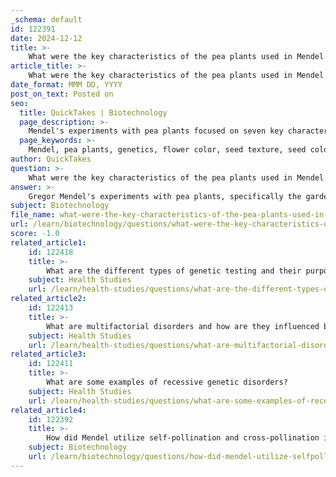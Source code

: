 ```yaml
---
_schema: default
id: 122391
date: 2024-12-12
title: >-
    What were the key characteristics of the pea plants used in Mendel's experiments?
article_title: >-
    What were the key characteristics of the pea plants used in Mendel's experiments?
date_format: MMM DD, YYYY
post_on_text: Posted on
seo:
  title: QuickTakes | Biotechnology
  page_description: >-
    Mendel's experiments with pea plants focused on seven key characteristics that demonstrated principles of genetic inheritance, including dominance, segregation, and independent assortment.
  page_keywords: >-
    Mendel, pea plants, genetics, flower color, seed texture, seed color, stem length, pod color, pod texture, flower position, inheritance, dominant traits, cross-pollination
author: QuickTakes
question: >-
    What were the key characteristics of the pea plants used in Mendel's experiments?
answer: >-
    Gregor Mendel's experiments with pea plants, specifically the garden pea (Pisum sativum), were foundational in the field of genetics. He focused on seven key characteristics of these plants, which were easily identifiable and allowed for controlled breeding experiments. The key characteristics Mendel studied included:\n\n1. **Flower Color**: Pea plants could have either purple or white flowers.\n2. **Seed Texture**: Seeds could be smooth or wrinkled.\n3. **Seed Color**: Seeds could be yellow or green.\n4. **Stem Length**: Plants could be tall or short.\n5. **Pod Color**: Pods could be green or yellow.\n6. **Pod Texture**: Pods could be inflated or constricted.\n7. **Flower Position**: Flowers could be positioned either axial (along the stem) or terminal (at the end of the stem).\n\nMendel's choice of pea plants was strategic; they have distinct traits that can be easily observed, and their reproduction can be manipulated through controlled pollination. This allowed him to cross-pollinate plants with different traits and observe the inheritance patterns in the offspring. For example, when he crossed plants with yellow seeds and green seeds, he found that the yellow trait was dominant, as all offspring produced yellow seeds.\n\nThrough his meticulous experiments, Mendel established the principles of dominance, segregation, and independent assortment, which are fundamental to understanding genetic inheritance. His work laid the groundwork for modern genetics and demonstrated how traits are passed from parents to offspring.
subject: Biotechnology
file_name: what-were-the-key-characteristics-of-the-pea-plants-used-in-mendels-experiments.md
url: /learn/biotechnology/questions/what-were-the-key-characteristics-of-the-pea-plants-used-in-mendels-experiments
score: -1.0
related_article1:
    id: 122418
    title: >-
        What are the different types of genetic testing and their purposes?
    subject: Health Studies
    url: /learn/health-studies/questions/what-are-the-different-types-of-genetic-testing-and-their-purposes
related_article2:
    id: 122413
    title: >-
        What are multifactorial disorders and how are they influenced by genetics?
    subject: Health Studies
    url: /learn/health-studies/questions/what-are-multifactorial-disorders-and-how-are-they-influenced-by-genetics
related_article3:
    id: 122411
    title: >-
        What are some examples of recessive genetic disorders?
    subject: Health Studies
    url: /learn/health-studies/questions/what-are-some-examples-of-recessive-genetic-disorders
related_article4:
    id: 122392
    title: >-
        How did Mendel utilize self-pollination and cross-pollination in his experiments?
    subject: Biotechnology
    url: /learn/biotechnology/questions/how-did-mendel-utilize-selfpollination-and-crosspollination-in-his-experiments
---
```


&nbsp;